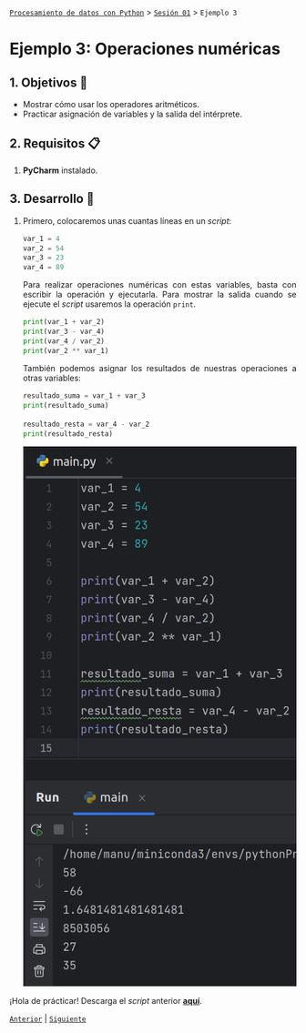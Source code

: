 [`Procesamiento de datos con Python`](../../Readme.md) > [`Sesión 01`](../Readme.md) > `Ejemplo 3`

# Ejemplo 3: Operaciones numéricas

<div style="text-align: justify;">

## 1. Objetivos :dart:

- Mostrar cómo usar los operadores aritméticos.
- Practicar asignación de variables y la salida del intérprete.

## 2. Requisitos :clipboard:

1. **PyCharm** instalado.

## 3. Desarrollo :rocket:

1. Primero, colocaremos unas cuantas líneas en un *script*:

    ```python
    var_1 = 4
    var_2 = 54
    var_3 = 23
    var_4 = 89
    ```

    Para realizar operaciones numéricas con estas variables, basta con escribir la operación y ejecutarla. Para mostrar la
    salida cuando se ejecute el *script* usaremos la operación `print`.

    ```python
    print(var_1 + var_2)
    print(var_3 - var_4)
    print(var_4 / var_2)
    print(var_2 ** var_1)
    ```

    También podemos asignar los resultados de nuestras operaciones a otras variables:

    ```python
    resultado_suma = var_1 + var_3
    print(resultado_suma)

    resultado_resta = var_4 - var_2
    print(resultado_resta)
    ```

    ![imagen](images/01.png)

¡Hola de prácticar! Descarga el *script* anterior [**aquí**](codigo/main.py).

[`Anterior`](../Readme.md) | [`Siguiente`](../Reto-02/README.md)

</div>